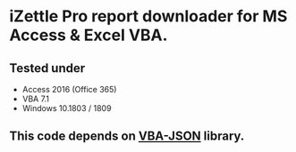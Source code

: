 # iZettle Pro report downloader for MS Access & Excel VBA.

## Tested under
* Access 2016 (Office 365)
* VBA 7.1
* Windows 10.1803 / 1809

## This code depends on [VBA-JSON](https://github.com/VBA-tools/VBA-JSON) library.
